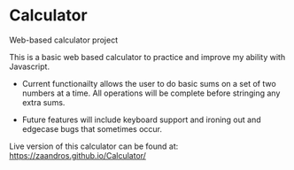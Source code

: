 # Calculator
Web-based calculator project 

This is a basic web based calculator to practice and improve my ability with Javascript.

- Current functionailty allows the user to do basic sums on a set of two numbers at a time. All operations will be complete before stringing any extra sums.

- Future features will include keyboard support and ironing out and edgecase bugs that sometimes occur.



Live version of this calculator can be found at: https://zaandros.github.io/Calculator/
